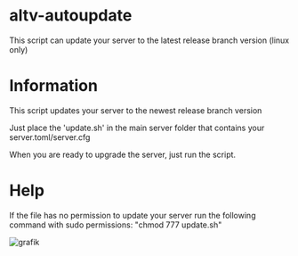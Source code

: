 # altv-autoupdate
This script can update your server to the latest release branch version (linux only)

# Information
This script updates your server to the newest release branch version

Just place the 'update.sh' in the main server folder that contains your server.toml/server.cfg

When you are ready to upgrade the server, just run the script.

# Help
If the file has no permission to update your server run the following command with sudo permissions: "chmod 777 update.sh"

![grafik](https://cdn.discordapp.com/attachments/886049966462754896/1150185794993148015/image.png)
